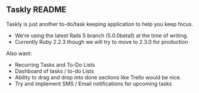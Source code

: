##  Taskly README

Taskly is just another to-do/task keeping application to help you keep focus.

* We're using the latest Rails 5 branch (5.0.0beta1) at the time of writing.
* Currently Ruby 2.2.3 though we will try to move to 2.3.0 for production


Also want:
* Recurring Tasks and To-Do Lists
* Dashboard of tasks / to-do Lists
* Ability to drag and drop into done sections like Trello would be nice.
* Try and implement SMS / Email notifications for upcoming tasks
